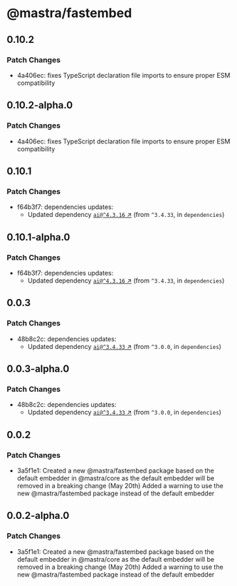 # @mastra/fastembed

## 0.10.2

### Patch Changes

- 4a406ec: fixes TypeScript declaration file imports to ensure proper ESM compatibility

## 0.10.2-alpha.0

### Patch Changes

- 4a406ec: fixes TypeScript declaration file imports to ensure proper ESM compatibility

## 0.10.1

### Patch Changes

- f64b3f7: dependencies updates:
  - Updated dependency [`ai@^4.3.16` ↗︎](https://www.npmjs.com/package/ai/v/4.3.16) (from `^3.4.33`, in `dependencies`)

## 0.10.1-alpha.0

### Patch Changes

- f64b3f7: dependencies updates:
  - Updated dependency [`ai@^4.3.16` ↗︎](https://www.npmjs.com/package/ai/v/4.3.16) (from `^3.4.33`, in `dependencies`)

## 0.0.3

### Patch Changes

- 48b8c2c: dependencies updates:
  - Updated dependency [`ai@^3.4.33` ↗︎](https://www.npmjs.com/package/ai/v/3.4.33) (from `^3.0.0`, in `dependencies`)

## 0.0.3-alpha.0

### Patch Changes

- 48b8c2c: dependencies updates:
  - Updated dependency [`ai@^3.4.33` ↗︎](https://www.npmjs.com/package/ai/v/3.4.33) (from `^3.0.0`, in `dependencies`)

## 0.0.2

### Patch Changes

- 3a5f1e1: Created a new @mastra/fastembed package based on the default embedder in @mastra/core as the default embedder will be removed in a breaking change (May 20th)
  Added a warning to use the new @mastra/fastembed package instead of the default embedder

## 0.0.2-alpha.0

### Patch Changes

- 3a5f1e1: Created a new @mastra/fastembed package based on the default embedder in @mastra/core as the default embedder will be removed in a breaking change (May 20th)
  Added a warning to use the new @mastra/fastembed package instead of the default embedder
